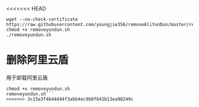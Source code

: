 <<<<<<< HEAD

```shell
wget --no-check-certificate https://raw.githubusercontent.com/youngjie356/removeAliYunDun/master/removeyundun.sh
chmod +x removeyundun.sh
./removeyundun.sh
```

删除阿里云盾
=======
用于卸载阿里云盾
```wget --no-check-certificate https://raw.githubusercontent.com/youngjie356/removeAliYunDun/master/removeyundun.sh
chmod +x removeyundun.sh
removeyundun.sh```
>>>>>>> 3c15e3f4b44d44f3abb4ec9b0f641b13ea98249c
